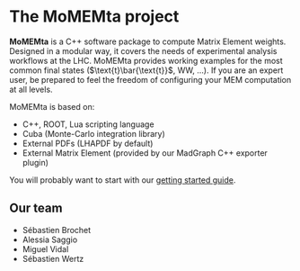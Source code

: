 # The MoMEMta project

**MoMEMta** is a C++ software package to compute Matrix Element weights. Designed in a modular way, it covers the needs of experimental analysis workflows at the LHC. MoMEMta provides working examples for the most common final states ($\text{t}\bar{\text{t}}$, WW, …). If you are an expert user, be prepared to feel the freedom of configuring your MEM computation at all levels.

MoMEMta is based on:

 - C++, ROOT, Lua scripting language
 - Cuba (Monte-Carlo integration library)
 - External PDFs (LHAPDF by default)
 - External Matrix Element (provided by our MadGraph C++ exporter plugin)

You will probably want to start with our [getting started guide](getting-started.md).

## Our team

 - Sébastien Brochet
 - Alessia Saggio
 - Miguel Vidal
 - Sébastien Wertz
